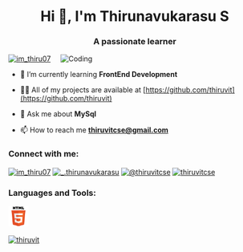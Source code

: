 
<h1 align="center">Hi 👋, I'm Thirunavukarasu S</h1>
<h3 align="center">A passionate learner</h3>
<img align="right" alt="Coding" width="400" src="https://raw.githubusercontent.com/chiraag-kakar/chiraag-kakar/master/hadder.gif">

<p align="left"> <a href="https://twitter.com/im_thiru07" target="blank"><img src="https://img.shields.io/twitter/follow/im_thiru07?logo=twitter&style=for-the-badge" alt="im_thiru07" /></a> </p>

- 🌱 I’m currently learning **FrontEnd Development**

- 👨‍💻 All of my projects are available at [https://github.com/thiruvit](https://github.com/thiruvit)

- 💬 Ask me about **MySql**

- 📫 How to reach me **thiruvitcse@gmail.com**

<h3 align="left">Connect with me:</h3>
<p align="left">
<a href="https://twitter.com/im_thiru07" target="blank"><img align="center" src="https://raw.githubusercontent.com/rahuldkjain/github-profile-readme-generator/master/src/images/icons/Social/twitter.svg" alt="im_thiru07" height="30" width="40" /></a>
<a href="https://instagram.com/_.thirunavukarasu" target="blank"><img align="center" src="https://raw.githubusercontent.com/rahuldkjain/github-profile-readme-generator/master/src/images/icons/Social/instagram.svg" alt="_.thirunavukarasu" height="30" width="40" /></a>
<a href="https://www.hackerrank.com/@thiruvitcse" target="blank"><img align="center" src="https://raw.githubusercontent.com/rahuldkjain/github-profile-readme-generator/master/src/images/icons/Social/hackerrank.svg" alt="@thiruvitcse" height="30" width="40" /></a>
<a href="https://auth.geeksforgeeks.org/user/thiruvitcse" target="blank"><img align="center" src="https://raw.githubusercontent.com/rahuldkjain/github-profile-readme-generator/master/src/images/icons/Social/geeks-for-geeks.svg" alt="thiruvitcse" height="30" width="40" /></a>
</p>

<h3 align="left">Languages and Tools:</h3>
 <a href="https://www.w3.org/html/" target="_blank" rel="noreferrer"> <img src="https://raw.githubusercontent.com/devicons/devicon/master/icons/html5/html5-original-wordmark.svg" alt="html5" width="40" height="40"/> 

<p><img align="center" src="https://github-readme-stats.vercel.app/api/top-langs?username=thiruvit&show_icons=true&locale=en&layout=compact" alt="thiruvit" /></p>
